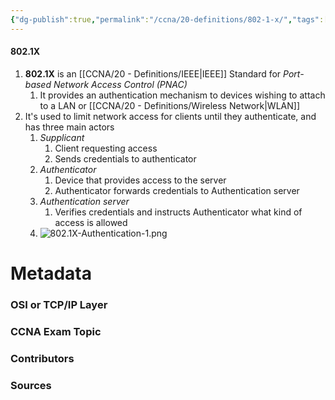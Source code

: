 ```yaml
---
{"dg-publish":true,"permalink":"/ccna/20-definitions/802-1-x/","tags":["defs_ccna"]}
---
```


#### 802.1X
1. **802.1X** is an [[CCNA/20 - Definitions/IEEE\|IEEE]] Standard for *Port-based Network Access Control (PNAC)*
	1. It provides an authentication mechanism to devices wishing to attach to a LAN or [[CCNA/20 - Definitions/Wireless Network\|WLAN]]
2. It's used to limit network access for clients until they authenticate, and has three main actors
	1. *Supplicant*
		1. Client requesting access
		2. Sends credentials to authenticator
	2. *Authenticator*
		1. Device that provides access to the server
		2. Authenticator forwards credentials to Authentication server
	3. *Authentication server*
		1. Verifies credentials and instructs Authenticator what kind of access is allowed
	4. ![802.1X-Authentication-1.png](/img/user/Attachments/802.1X-Authentication-1.png)


# Metadata
### OSI or TCP/IP Layer

### CCNA Exam Topic

### Contributors

### Sources
